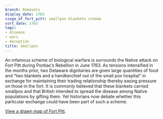 ```yaml
---
branch: Removals
display_date: 1763
siege_of_fort_pitt: smallpox blankets scheme
sort_date: 1763
tags:
- disease
- wars
- deception
title: Smallpox
---
```


An infamous scheme of biological warfare is surrounds the Native attack on Fort Pitt during Pontiac’s Rebellion in June 1763. As tensions intensified in the months prior, two Delaware dignitaries are given large quantities of food and “two blankets and a handkerchief out of the small pox hospital” in exchange for maintaining their trading relationship thereby easing pressure on those in the fort. It is commonly believed that these blankets  carried smallpox and that British intended to spread the disease among Native populations by gifting them. Yet historians now debate whether this particular exchange could have been part of such a scheme. 

[View a drawn map of Fort Pitt](https://commons.wikimedia.org/wiki/File:Plan_of_Fort_Pitt,_1759.jpg#/media/File:Plan_of_Fort_Pitt,_1759.jpg).
